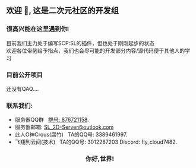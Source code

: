 ## 欢迎 👋, 这是二次元社区的开发组

### 很高兴能在这里遇到你!
目前我们主力处于编写SCP:SL的插件，但也处于刚刚起步的状态<br>
欢迎各位带佬给予指点，我们也会尽可能的开发部分内容/源代码便于其他人的学习<br>

### 目前公开项目
还没有QAQ....


### 联系我们:<br>

- 服务器QQ群 &nbsp; <a target="_blank" href="https://qm.qq.com/cgi-bin/qm/qr?k=M2pqTYbqkPFF4tq_3EMGpBrUu6ZlVjp_&jump_from=webapi&authKey=fq6BRrnyg6moT12dCixzaccU5ZEttZb4YbL0N+tPIkNTpaiI5bgkUFJy7Ra1Xgr4">群号: 876721158</a>.
- 服务器邮箱: SL_2D-Server@outlook.com
- 此人O神Crous(腐竹) &nbsp; TA的QQ号: 3389461997.
- 飞翔到云间(技术) &nbsp; TA的QQ号: 3012287203  Discord: fly_cloud7482.


<div align="center">

### 你好,世界!

</div>
